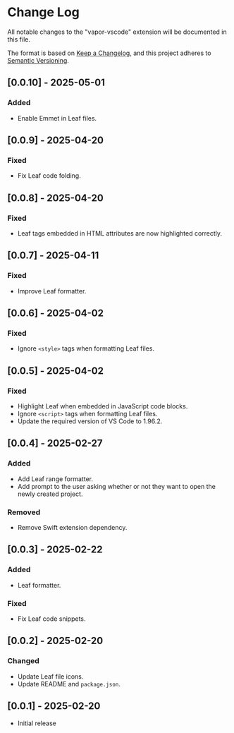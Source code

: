 # Change Log

All notable changes to the "vapor-vscode" extension will be documented in this file.

The format is based on [Keep a Changelog](https://keepachangelog.com/en/1.1.0/),
and this project adheres to [Semantic Versioning](https://semver.org/spec/v2.0.0.html).

## [0.0.10] - 2025-05-01

### Added

- Enable Emmet in Leaf files.

## [0.0.9] - 2025-04-20

### Fixed

- Fix Leaf code folding.

## [0.0.8] - 2025-04-20

### Fixed

- Leaf tags embedded in HTML attributes are now highlighted correctly.

## [0.0.7] - 2025-04-11

### Fixed

- Improve Leaf formatter.

## [0.0.6] - 2025-04-02

### Fixed

- Ignore `<style>` tags when formatting Leaf files.

## [0.0.5] - 2025-04-02

### Fixed

- Highlight Leaf when embedded in JavaScript code blocks.
- Ignore `<script>` tags when formatting Leaf files.
- Update the required version of VS Code to 1.96.2.

## [0.0.4] - 2025-02-27

### Added

- Add Leaf range formatter.
- Add prompt to the user asking whether or not they want to open the newly created project.

### Removed

- Remove Swift extension dependency.

## [0.0.3] - 2025-02-22

### Added

- Leaf formatter.

### Fixed

- Fix Leaf code snippets.

## [0.0.2] - 2025-02-20

### Changed

- Update Leaf file icons.
- Update README and `package.json`.

## [0.0.1] - 2025-02-20

- Initial release